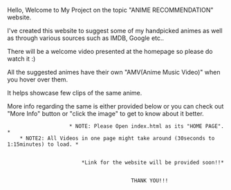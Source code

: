Hello, Welcome to My Project on the topic "ANIME RECOMMENDATION" website.

I've created this website to suggest some of my handpicked animes as well as through various sources such as IMDB,  Google etc.. 

There will be a welcome video presented at the homepage so please do watch it :)

All the suggested animes have their own "AMV(Anime Music Video)" when you hover over them.

It helps showcase few clips of the same anime.

More info regarding the same is either provided below or you can check out "More Info" button or "click the image" to get to know about it better.



                        * NOTE: Please Open index.html as its "HOME PAGE". *
        * NOTE2: All Videos in one page might take around (30seconds to 1:15minutes) to load. *


                            *Link for the website will be provided soon!!*


                                            THANK YOU!!!